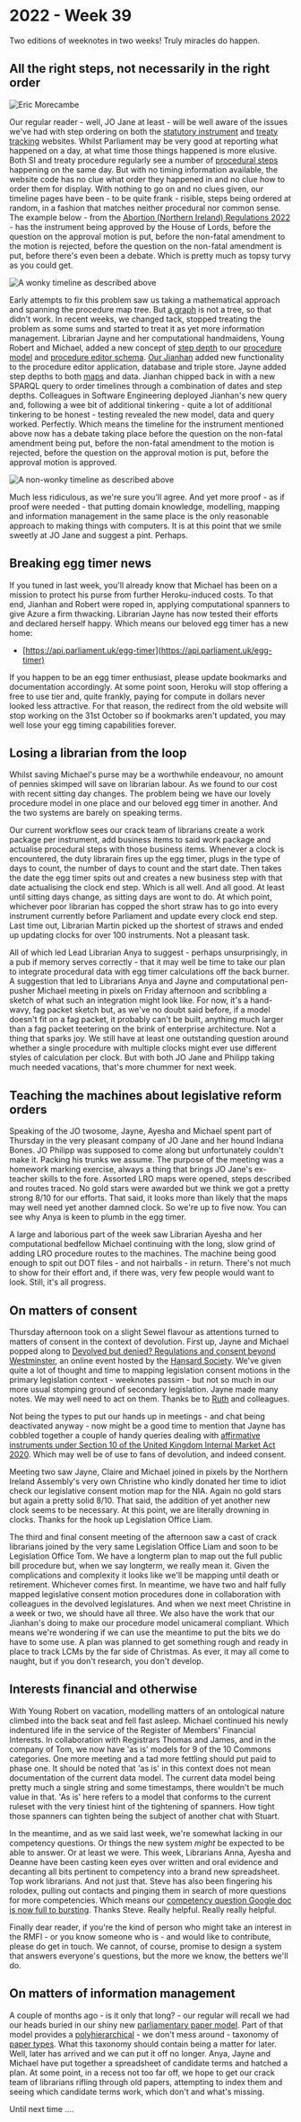 # 2022 - Week 39

Two editions of weeknotes in two weeks! Truly miracles do happen.

## All the right steps, not necessarily in the right order

![Eric Morecambe](/eric-morecambe.gif)

Our regular reader - well, JO Jane at least - will be well aware of the issues we've had with step ordering on both the [statutory instrument](https://statutoryinstruments.parliament.uk/) and [treaty tracking](https://treaties.parliament.uk/) websites. Whilst Parliament may be very good at reporting what happened on a day, at what time those things happened is more elusive. Both SI and treaty procedure regularly see a number of [procedural steps](https://ukparliament.github.io/ontologies/procedure/procedure-ontology#d4e175) happening on the same day. But with no timing information available, the website code has no clue what order they happened in and no clue how to order them for display. With nothing to go on and no clues given, our timeline pages have been - to be quite frank - risible, steps being ordered at random, in a fashion that matches neither procedural nor common sense. The example below - from the [Abortion (Northern Ireland) Regulations 2022](https://statutoryinstruments.parliament.uk/instrument/Mips7NQF/) - has the instrument being approved by the House of Lords, before the question on the approval motion is put, before the non-fatal amendment to the motion is rejected, before the question on the non-fatal amendment is put, before there's even been a debate. Which is pretty much as topsy turvy as you could get.

![A wonky timeline as described above](/wonky.png)

Early attempts to fix this problem saw us taking a mathematical approach and spanning the procedure map tree. But [a graph](https://en.wikipedia.org/wiki/Graph_(discrete_mathematics)) is not a tree, so that didn't work. In recent weeks, we changed tack, stopped treating the problem as some sums and started to treat it as yet more information management. Librarian Jayne and her computational handmaidens, Young Robert and Michael, added a new concept of [step depth](https://ukparliament.github.io/ontologies/procedure/procedure-ontology#d4e289) to our [procedure model](https://ukparliament.github.io/ontologies/procedure/procedure-ontology) and [procedure editor schema](https://github.com/ukparliament/ontologies/blob/master/procedure/meta/editor/schema.svg). [Our Jianhan](https://twitter.com/jianhanzhu) added new functionality to the procedure editor application, database and triple store. Jayne added step depths to both [maps](https://ukparliament.github.io/ontologies/procedure/maps/) and data. Jianhan chipped back in with a new SPARQL query to order timelines through a combination of dates and step depths. Colleagues in Software Engineering deployed Jianhan's new query and, following a wee bit of additional tinkering - quite a lot of additional tinkering to be honest - testing revealed the new model, data and query worked. Perfectly. Which means the timeline for the instrument mentioned above now has a debate taking place before the question on the non-fatal amendment being put, before the non-fatal amendment to the motion is rejected, before the question on the approval motion is put, before the approval motion is approved.

![A non-wonky timeline as described above](/not-wonky.png)

Much less ridiculous, as we're sure you'll agree. And yet more proof - as if proof were needed - that putting domain knowledge, modelling, mapping and information management in the same place is the only reasonable approach to making things with computers. It is at this point that we smile sweetly at JO Jane and suggest a pint. Perhaps.

## Breaking egg timer news

If you tuned in last week, you'll already know that Michael has been on a mission to protect his purse from further Heroku-induced costs. To that end, Jianhan and Robert were roped in, applying computational spanners to give Azure a firm thwacking. Librarian Jayne has now tested their efforts and declared herself happy. Which means our beloved egg timer has a new home:

* [https://api.parliament.uk/egg-timer](https://api.parliament.uk/egg-timer)

If you happen to be an egg timer enthusiast, please update bookmarks and documentation accordingly. At some point soon, Heroku will stop offering a free to use tier and, quite frankly, paying for compute in dollars never looked less attractive. For that reason, the redirect from the old website will stop working on the 31st October so if bookmarks aren't updated, you may well lose your egg timing capabilities forever.

## Losing a librarian from the loop

Whilst saving Michael's purse may be a worthwhile endeavour, no amount of pennies skimped will save on librarian labour. As we found to our cost with recent sitting day changes. The problem being we have our lovely procedure model in one place and our beloved egg timer in another. And the two systems are barely on speaking terms.

Our current workflow sees our crack team of librarians create a work package per instrument, add business items to said work package and actualise procedural steps with those business items. Whenever a clock is encountered, the duty librarain fires up the egg timer, plugs in the type of days to count, the number of days to count and the start date. Then takes the date the egg timer spits out and creates a new business step with that date actualising the clock end step. Which is all well. And all good. At least until sitting days change, as sitting days are wont to do. At which point, whichever poor librarian has copped the short straw has to go into every instrument currently before Parliament and update every clock end step. Last time out, Librarian Martin picked up the shortest of straws and ended up updating clocks for over 100 instruments. Not a pleasant task.

All of which led Lead Librarian Anya to suggest - perhaps unsurprisingly, in a pub if memory serves correctly - that it may well be time to take our plan to integrate procedural data with egg timer calculations off the back burner. A suggestion that led to Librarians Anya and Jayne and computational pen-pusher Michael meeting in pixels on Friday afternoon and scribbling a sketch of what such an integration might look like. For now, it's a hand-wavy, fag packet sketch but, as we've no doubt said before, if a model doesn't fit on a fag packet, it probably can't be built, anything much larger than a fag packet teetering on the brink of enterprise architecture. Not a thing that sparks joy. We still have at least one outstanding question around whether a single procedure with multiple clocks might ever use different styles of calculation per clock. But with both JO Jane and Philipp taking much needed vacations, that's more chummer for next week.

## Teaching the machines about legislative reform orders

Speaking of the JO twosome, Jayne, Ayesha and Michael spent part of Thursday in the very pleasant company of JO Jane and her hound Indiana Bones. JO Philipp was supposed to come along but unfortunately couldn't make it. Packing his trunks we assume. The purpose of the meeting was a homework marking exercise, always a thing that brings JO Jane's ex-teacher skills to the fore. Assorted LRO maps were opened, steps described and routes traced. No gold stars were awarded but we think we got a pretty strong 8/10 for our efforts. That said, it looks more than likely that the maps may well need yet another damned clock. So we're up to five now. You can see why Anya is keen to plumb in the egg timer.

A large and laborious part of the week saw Librarian Ayesha and her computational bedfellow Michael continuing with the long, slow grind of adding LRO procedure routes to the machines. The machine being good enough to spit out DOT files - and not hairballs - in return. There's not much to show for their effort and, if there was, very few people would want to look. Still, it's all progress.

## On matters of consent

Thursday afternoon took on a slight Sewel flavour as attentions turned to matters of consent in the context of devolution. First up, Jayne and Michael popped along to [Devolved but denied? Regulations and consent beyond Westminster](https://www.hansardsociety.org.uk/events/webinars/devolved-denied-regulations-beyond-westminster), an online event hosted by the [Hansard Society](https://www.hansardsociety.org.uk/). We've given quite a lot of thought and time to mapping legislation consent motions in the primary legislation context - weeknotes passim - but not so much in our more usual stomping ground of secondary legislation. Jayne made many notes. We may well need to act on them. Thanks be to [Ruth](https://twitter.com/RuthFox01) and colleagues.

Not being the types to put our hands up in meetings - and chat being deactivated anyway - now might be a good time to mention that Jayne has cobbled together a couple of handy queries dealing with [affirmative instruments under Section 10 of the United Kingdom Internal Market Act 2020](https://ukparliament.github.io/ontologies/procedure/meta/queries/instrument-types/statutory-instruments/statutory-instrument-flavours/#affirmative-instruments-under-section-10-of-the-united-kingdom-internal-market-act-2020). Which may well be of use to fans of devolution, and indeed consent.

Meeting two saw Jayne, Claire and Michael joined in pixels by the Northern Ireland Assembly's very own Christine who kindly donated her time to idiot check our legislative consent motion map for the NIA. Again no gold stars but again a pretty solid 8/10. That said, the addition of yet another new clock seems to be necessary. At this point, we are literally drowning in clocks. Thanks for the hook up Legislation Office Liam.

The third and final consent meeting of the afternoon saw a cast of crack librarians joined by the very same Legislation Office Liam and soon to be Legislation Office Tom. We have a longterm plan to map out the full public bill procedure but, when we say longterm, we really mean it. Given the complications and complexity it looks like we'll be mapping until death or retirement. Whichever comes first. In meantime, we have two and half fully mapped legislative consent motion procedures done in collaboration with colleagues in the devolved legislatures. And when we next meet Christine in a week or two, we should have all three. We also have the work that our Jianhan's doing to make our procedure model unicameral compliant. Which means we're wondering if we can use the meantime to put the bits we do have to some use. A plan was planned to get something rough and ready in place to track LCMs by the far side of Christmas. As ever, it may all come to naught, but if you don't research, you don't develop.

## Interests financial and otherwise

With Young Robert on vacation, modelling matters of an ontological nature climbed into the back seat and fell fast asleep. Michael continued his newly indentured life in the service of the Register of Members' Financial Interests. In collaboration with Registrars Thomas and James, and in the company of Tom, we now have 'as is' models for 9 of the 10 Commons categories. One more meeting and a tad more fettling should put paid to phase one. It should be noted that 'as is' in this context does not mean documentation of the current data model. The current data model being pretty much a single string and some timestamps, there wouldn't be much value in that. 'As is' here refers to a model that conforms to the current ruleset with the very tiniest hint of the tightening of spanners. How tight those spanners can tighten being the subject of another chat with Stuart.

In the meantime, and as we said last week, we're somewhat lacking in our competency questions. Or things the new system *might* be expected to be able to answer. Or at least we were. This week, Librarians Anna, Ayesha and Deanne have been casting keen eyes over written and oral evidence and decanting all bits pertinent to competency into a brand new spreadsheet. Top work librarians. And not just that. Steve has also been fingering his rolodex, pulling out contacts and pinging them in search of more questions for more competencies. Which means our [competency question Google doc is now full to bursting](https://docs.google.com/document/d/1xlXxWpouTtDvFxk9xOQGvD8sUaS3t0UgClC7TrFvPvU/edit?usp=sharing). Thanks Steve. Really helpful. Really really helpful.

Finally dear reader, if you're the kind of person who might take an interest in the RMFI - or you know someone who is - and would like to contribute, please do get in touch. We cannot, of course, promise to design a system that answers everyone's questions, but the more we know, the betters we'll do.

## On matters of information management

A couple of months ago - is it only that long? - our regular will recall we had our heads buried in our shiny new [parliamentary paper model](https://ukparliament.github.io/ontologies/parliamentary-paper/parliamentary-paper-ontology). Part of that model provides a [polyhierarchical](https://ukparliament.github.io/ontologies/parliamentary-paper/parliamentary-paper-ontology#d4e231) - we don't mess around - taxonomy of [paper types](https://ukparliament.github.io/ontologies/parliamentary-paper/parliamentary-paper-ontology#d4e140). What this taxonomy should contain being a matter for later. Well, later has arrived and we can put it off no longer. Anya, Jayne and Michael have put together a spreadsheet of candidate terms and hatched a plan. At some point, in a recess not too far off, we hope to get our crack team of librarians rifling through old papers, attempting to index them and seeing which candidate terms work, which don't and what's missing.

Until next time ....






